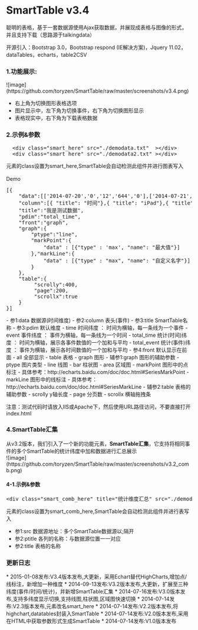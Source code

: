 SmartTable v3.4
=======
聪明的表格，基于一套数据源使用Ajax获取数据，并展现成表格与图像的形式，并且支持下载（思路源于talkingdata）<br/>

开源引入：Bootstrap 3.0，Bootstrap respond (IE解决方案)，Jquery 11.02，dataTables，echarts，table2CSV<br/>

<h3>1.功能展示:</h3>
![image](https://github.com/toryzen/SmartTable/raw/master/screenshots/v3.4.png)


- 右上角为切换图形表格选项
- 图片显示中，左下角为切换事件，右下角为切换图形显示
- 表格现实中，右下角为下载表格数据


<h3>2.示例&参数</h3>
<pre>
  &lt;div class="smart_here" src="./demodata.txt"  >&lt;/div>
  &lt;div class="smart_here" src="./demodata2.txt" >&lt;/div>
</pre>
元素的class设置为smart_here,SmartTable会自动检测此组件并进行图表写入<br/><br/>
Demo
<pre>
[{
    "data":[['2014-07-20','0','12','644','0'],['2014-07-21','35','3','444','60'],['2014-07-22','9','10','144','0'],['2014-07-23','1','5','144','50'],['2014-07-24','2','656','155','1'],['2014-07-25','0','8','144','5'],['2014-07-26','7','1','220','0']],
    "column":[{ "title": "时间"},{ "title": "iPad"},{ "title": "iPhone"},{ "title": "iPod touch"},{ "title": "PC"}],
	"title":"我是测试数据",
	"pdim":"total_time",
	"front":"graph",
	"graph":{
		"ptype":"line",
		"markPoint":{
			"data" : [{"type" : 'max', "name": "最大值"}]
		},"markLine":{
			"data" : [{"type" : "max", "name": "自定义名字"}]
		}
	},
    "table":{
         "scrolly":400,
         "page":200,
         "scrollx":true
    }
}]
</pre>
- 参1:data   数据源(时间维度)
- 参2:column 表头(事件)
- 参3:title  SmartTable名称
- 参3:pdim   默认维度
	- time  时间纬度 ： 时间为横轴，每一条线为一个事件
	- event 事件纬度 ： 事件为横轴，每一条线为一个时间
	- total_time  统计(时间)纬度 ： 时间为横轴，展示各事件数值的一个加和与平均
	- total_event 统计(事件)纬度 ： 事件为横轴，展示各时间数值的一个加和与平均
- 参4:front 默认显示在前面
    - all           全部显示
	- table			表格
	- graph		    图形
- 辅参1:graph	图形的辅助参数
	- ptype		图片类型
		- line	线图
		- bar	柱状图
		- area	区域图
	- markPoint	图形中的点标注
		- 具体参考：http://echarts.baidu.com/doc/doc.html#SeriesMarkPoint
	- markLine  图形中的线标注
		- 具体参考：http://echarts.baidu.com/doc/doc.html#SeriesMarkLine
- 辅参2:table	表格的辅助参数
	- scrolly	y轴长度
	- page		分页数
	- scrollx	横轴拖拽条

注意：测试代码时请放入IIS或Apache下，然后使用URL路径访问，不要直接打开index.html

<h3>4.SmartTable汇集</h3>
从v3.2版本，我们引入了一个新的功能元素，<b>SmartTable汇集</b>，它支持将相同事件的多个SmartTable的统计纬度中加和数据进行汇总展示<br/>
![image](https://github.com/toryzen/SmartTable/raw/master/screenshots/v3.2_comb.png)
<h4>4-1.示例&参数</h4>
<pre>
&lt;div class="smart_comb_here" title="统计维度汇总" src="./demodata.txt;./demodata2.txt;./demodata.txt;./demodata.txt" ptitle="汇总1;汇总2;汇总1;汇总1">&lt;/div>
</pre>
元素的class设置为smart_comb_here,SmartTable会自动检测此组件并进行表写入<br/>

- 参1:src  数据源地址：多个SmartTable数据源以;隔开
- 参2:ptitle 各列的名称：与数据源位置一一对应
- 参2:title  表格的名称

<h3>更新日志</h3>
* 2015-01-08发布:V3.4版本发布,大更新，采用Echart替代HighCharts,增加点/线标注，新增加一种维度
* 2014-09-13发布:V3.2版本发布,大更新，扩展至三种纬度(事件/时间/统计)，并新增SmartTable汇集
* 2014-07-16发布:V3.0版本发布,支持多纬度显示切换,支持线图,柱状图,区域图快速切换
* 2014-07-14发布:V2.3版本发布,元素改名smart_here
* 2014-07-14发布:V2.2版本发布,将highchart,datatables封装入SmartTable
* 2014-07-14发布:V2.0版本发布,采用在HTML中获取参数形式生成SmartTable
* 2014-07-14发布:V1.0版本发布
